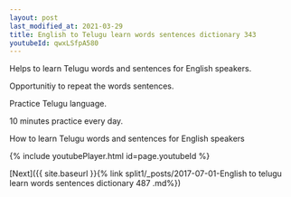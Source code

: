 ```yaml
---
layout: post
last_modified_at: 2021-03-29
title: English to Telugu learn words sentences dictionary 343 
youtubeId: qwxLSfpA580
---
```

 
 
Helps to learn Telugu words and sentences for English speakers.

Opportunitiy to repeat the words sentences. 

Practice Telugu language. 
 
10 minutes practice every day. 
 
How to learn Telugu words and sentences for English speakers 
 
{% include youtubePlayer.html id=page.youtubeId %}
 
 
[Next]({{ site.baseurl }}{% link  split1/_posts/2017-07-01-English to telugu learn words sentences dictionary 487 .md%})
 
